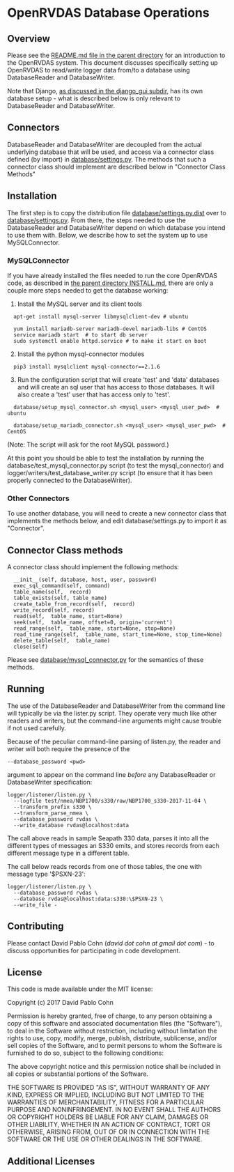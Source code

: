 # OpenRVDAS Database Operations

## Overview

Please see the [README.md file in the parent directory](../README.md)
for an introduction to the OpenRVDAS system. This document discusses
specifically setting up OpenRVDAS to read/write logger data from/to
a database using DatabaseReader and DatabaseWriter.

Note that Django, [as discussed in the django_gui subdir](../django_gui/README.md),
has its own database setup - what is described below is only relevant
to DatabaseReader and DatabaseWriter.

## Connectors

DatabaseReader and DatabaseWriter are decoupled from the actual
underlying database that will be used, and access via a connector
class defined (by import) in [database/settings.py](settings.py).
The methods that such a connector class should implement are described
below in "Connector Class Methods"

## Installation

The first step is to copy the distribution file
[database/settings.py.dist](settings.py.dist)
over to [database/settings.py](settings.py). From there, the steps needed to use the
DatabaseReader and DatabaseWriter depend on which database you intend
to use them with. Below, we describe how to set the system up to use
MySQLConnector.

### MySQLConnector

If you have already installed the files needed to run the core
OpenRVDAS code, as described in [the parent directory
INSTALL.md](../INSTALL.md), there are only a couple more steps needed
to get the database working:

1. Install the MySQL server and its client tools
```
  apt-get install mysql-server libmysqlclient-dev # ubuntu

  yum install mariadb-server mariadb-devel mariadb-libs # CentOS
  service mariadb start  # to start db server
  sudo systemctl enable httpd.service # to make it start on boot
```
2. Install the python mysql-connector modules
```
  pip3 install mysqlclient mysql-connector==2.1.6
```
3. Run the configuration script that will create 'test' and 'data'
databases and will create an sql user that has access to those databases.
It will also create a 'test' user that has access only to 'test'.
```
  database/setup_mysql_connector.sh <mysql_user> <mysql_user_pwd>  # ubuntu

  database/setup_mariadb_connector.sh <mysql_user> <mysql_user_pwd>  # CentOS
```
(Note: The script will ask for the root MySQL password.)

At this point you should be able to test the installation by running the
database/test_mysql_connector.py script (to test the mysql_connector)
and logger/writers/test_database_writer.py script (to ensure that it has
been properly connected to the DatabaseWriter).

### Other Connectors

To use another database, you will need to create a new connector
class that implements the methods below, and edit database/settings.py
to import it as "Connector".

## Connector Class methods

A connector class should implement the following methods:
```
  __init__(self, database, host, user, password)
  exec_sql_command(self, command)
  table_name(self,  record)
  table_exists(self, table_name)
  create_table_from_record(self,  record)
  write_record(self, record)
  read(self,  table_name, start=None)
  seek(self,  table_name, offset=0, origin='current')
  read_range(self,  table_name, start=None, stop=None)
  read_time_range(self,  table_name, start_time=None, stop_time=None)
  delete_table(self,  table_name)
  close(self)
```
Please see [database/mysql_connector.py](mysql_connector.py) for the
semantics of these methods.

## Running

The use of the DatabaseReader and DatabaseWriter from the command line
will typically be via the lister.py script. They operate very much
like other readers and writers, but the command-line arguments might
cause trouble if not used carefully.

Because of the peculiar command-line parsing of listen.py, the reader
and writer will both require the presence of the
```
--database_password <pwd>
```
argument to appear on the command line *before* any DatabaseReader or
DatabaseWriter specification:
```
logger/listener/listen.py \
  --logfile test/nmea/NBP1700/s330/raw/NBP1700_s330-2017-11-04 \
  --transform_prefix s330 \
  --transform_parse_nmea \
  --database_password rvdas \
  --write_database rvdas@localhost:data
```
The call above reads in sample Seapath 330 data, parses it into all the
different types of messages an S330 emits, and stores records from each
different message type in a different table.

The call below reads records from one of those tables, the one with
message type '$PSXN-23':
```
logger/listener/listen.py \
  --database_password rvdas \
  --database rvdas@localhost:data:s330:\$PSXN-23 \
  --write_file -
```

## Contributing

Please contact David Pablo Cohn (*david dot cohn at gmail dot com*) - to discuss
opportunities for participating in code development.

## License

This code is made available under the MIT license:

Copyright (c) 2017 David Pablo Cohn

Permission is hereby granted, free of charge, to any person obtaining a copy
of this software and associated documentation files (the "Software"), to deal
in the Software without restriction, including without limitation the rights
to use, copy, modify, merge, publish, distribute, sublicense, and/or sell
copies of the Software, and to permit persons to whom the Software is
furnished to do so, subject to the following conditions:

The above copyright notice and this permission notice shall be included in all
copies or substantial portions of the Software.

THE SOFTWARE IS PROVIDED "AS IS", WITHOUT WARRANTY OF ANY KIND, EXPRESS OR
IMPLIED, INCLUDING BUT NOT LIMITED TO THE WARRANTIES OF MERCHANTABILITY,
FITNESS FOR A PARTICULAR PURPOSE AND NONINFRINGEMENT. IN NO EVENT SHALL THE
AUTHORS OR COPYRIGHT HOLDERS BE LIABLE FOR ANY CLAIM, DAMAGES OR OTHER
LIABILITY, WHETHER IN AN ACTION OF CONTRACT, TORT OR OTHERWISE, ARISING FROM,
OUT OF OR IN CONNECTION WITH THE SOFTWARE OR THE USE OR OTHER DEALINGS IN THE
SOFTWARE.

## Additional Licenses

